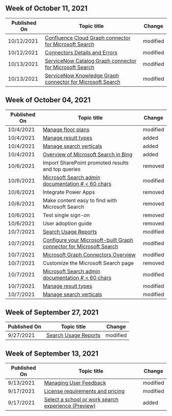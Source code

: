 <!-- This file is generated automatically each week. Changes made to this file will be overwritten.-->



## Week of October 11, 2021


| Published On |Topic title | Change |
|------|------------|--------|
| 10/12/2021 | [Confluence Cloud Graph connector for Microsoft Search](/MicrosoftSearch/confluence-cloud-connector) | modified |
| 10/12/2021 | [Connectors Details and Errors](/MicrosoftSearch/connector-details-errors) | modified |
| 10/13/2021 | [ServiceNow Catalog Graph connector for Microsoft Search](/MicrosoftSearch/servicenow-catalog-connector) | modified |
| 10/13/2021 | [ServiceNow Knowledge Graph connector for Microsoft Search](/MicrosoftSearch/servicenow-knowledge-connector) | modified |


## Week of October 04, 2021


| Published On |Topic title | Change |
|------|------------|--------|
| 10/4/2021 | [Manage floor plans](/MicrosoftSearch/manage-floorplans) | modified |
| 10/4/2021 | [Manage result types](/MicrosoftSearch/manage-result-types) | added |
| 10/4/2021 | [Manage search verticals](/MicrosoftSearch/manage-verticals) | added |
| 10/4/2021 | [Overview of Microsoft Search in Bing](/MicrosoftSearch/overview-microsoft-search-bing) | added |
| 10/6/2021 | Import SharePoint promoted results and top queries | removed |
| 10/6/2021 | [Microsoft Search admin documentation # < 60 chars](/MicrosoftSearch/index) | modified |
| 10/6/2021 | Integrate Power Apps | removed |
| 10/6/2021 | Make content easy to find with Microsoft Search | removed |
| 10/6/2021 | Test single sign-on | removed |
| 10/6/2021 | User adoption guide | removed |
| 10/7/2021 | [Search Usage Reports](/MicrosoftSearch/usage-reports) | modified |
| 10/7/2021 | [Configure your Microsoft-built Graph connector for Microsoft Search](/MicrosoftSearch/configure-connector) | modified |
| 10/7/2021 | [Microsoft Graph Connectors Overview](/MicrosoftSearch/connectors-overview) | modified |
| 10/7/2021 | Customize the Microsoft Search page | removed |
| 10/7/2021 | [Microsoft Search admin documentation # < 60 chars](/MicrosoftSearch/index) | modified |
| 10/7/2021 | [Manage result types](/MicrosoftSearch/manage-result-types) | modified |
| 10/7/2021 | [Manage search verticals](/MicrosoftSearch/manage-verticals) | modified |


## Week of September 27, 2021


| Published On |Topic title | Change |
|------|------------|--------|
| 9/27/2021 | [Search Usage Reports](/MicrosoftSearch/usage-reports) | modified |


## Week of September 13, 2021


| Published On |Topic title | Change |
|------|------------|--------|
| 9/13/2021 | [Managing User Feedback](/MicrosoftSearch/manage-feedback) | modified |
| 9/17/2021 | [License requirements and pricing](/MicrosoftSearch/licensing) | modified |
| 9/17/2021 | [Select a school or work search experience (Preview)](/MicrosoftSearch/select-work-school-search-experience) | added |
